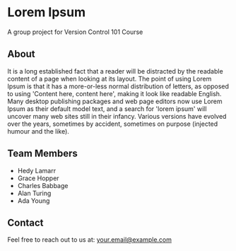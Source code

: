 Lorem Ipsum
===========

A group project for Version Control 101 Course

## About

It is a long established fact that a reader will be distracted by the readable content of a page when looking at its layout. The point of using Lorem Ipsum is that it has a more-or-less normal distribution of letters, as opposed to using 'Content here, content here', making it look like readable English. Many desktop publishing packages and web page editors now use Lorem Ipsum as their default model text, and a search for 'lorem ipsum' will uncover many web sites still in their infancy. Various versions have evolved over the years, sometimes by accident, sometimes on purpose (injected humour and the like).

## Team Members

*   Hedy Lamarr
*   Grace Hopper
*   Charles Babbage
*   Alan Turing
*   Ada Young

## Contact

Feel free to reach out to us at: [your.email@example.com](mailto:your.email@example.com)
